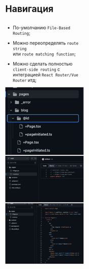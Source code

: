 <style>
.routing {
    display: grid;
    grid-template-columns: 1fr 1fr;
    gap: 12px;
}
.routing__right .slidev-vclick-hidden-explicitly { display: none !important; }
.routing__right .slidev-vclick-target { display: none; }
.routing__right .slidev-vclick-current { display: block; }
</style>


# Навигация
<div class="routing">

<v-clicks>
<div v-click.at="1" class="routing__left">

<v-click>

- По-умолчанию `File-Based Routing`;

</v-click>
<v-click>

- Можно переопределять `route string` <br/> или `route matching function`;

</v-click>
<v-click>

- Можно сделать полностью `client-side routing` с интеграцией `React Router/Vue Router` итд;

</v-click>

</div>

<div v-click.at="1" class="routing__right">
    <img  v-click.at="1" v-click.hide="2" src="../assets/routing-1.png" />
    <img  v-click.at="2" v-click.hide="3" src="../assets/catch-route.png" />
    <img  v-click.at="3" src="../assets/react-router.png" />
</div>
</v-clicks>
</div>

